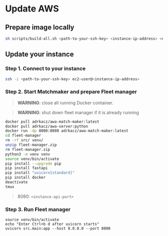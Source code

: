 # Update AWS

## Prepare image locally

```sh
sh scripts/build-all.sh <path-to-your-ssh-key> <instance-ip-address> <dockerhub-username>
```

## Update your instance

### Step 1. Connect to your instance

```sh
ssh -i <path-to-your-ssh-key> ec2-user@<instance-ip-address>
```

### Step 2. Start Matchmaker and prepare Fleet manager

> **WARNING**: close all running Docker container.

> **WARNING**: shut down fleet manager if it is already running

```sh
docker pull adrkacz/awa-match-maker:latest
docker pull adrkacz/awa-server:python
docker run -dp 8080:8080 adrkacz/awa-match-maker:latest
cd fleet-manager
rm -rf src/ venv/
unzip fleet-manager.zip
rm fleet-manager.zip
python3 -m venv venv
source venv/bin/activate
pip install --upgrade pip
pip install fastapi
pip install "uvicorn[standard]"
pip install docker
deactivate
tmux
```

> 8080: `<instance-api-port>`


### Step 3. Run Fleet manager

```
source venv/bin/activate
echo "Enter Ctrl+b d after uvicorn starts"
uvicorn src.main:app --host 0.0.0.0 --port 8000
```